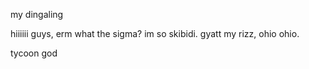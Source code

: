 my dingaling





































































hiiiiii guys, erm what the sigma? im so skibidi. gyatt my rizz, ohio ohio.


































































































tycoon god